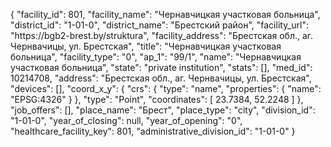 {
    "facility_id": 801,
    "facility_name": "Чернавчицкая участковая больница",
    "district_id": "1-01-0",
    "district_name": "Брестский район",
    "facility_url": "https:\/\/bgb2-brest.by\/struktura",
    "facility_address": "Брестская обл., аг. Чернвачицы, ул. Брестская",
    "title": "Чернавчицкая участковая больница",
    "facility_type": "0",
    "ap_1": "99\/1",
    "name": "Чернавчицкая участковая больница",
    "state": "private institution",
    "stats": [],
    "med_id": 10214708,
    "address": "Брестская обл., аг. Чернвачицы, ул. Брестская",
    "devices": [],
    "coord_x_y": {
        "crs": {
            "type": "name",
            "properties": {
                "name": "EPSG:4326"
            }
        },
        "type": "Point",
        "coordinates": [
            23.7384,
            52.2248
        ]
    },
    "job_offers": [],
    "place_name": "Брест",
    "place_type": "city",
    "division_id": "1-01-0",
    "year_of_closing": null,
    "year_of_opening": "0",
    "healthcare_facility_key": 801,
    "administrative_division_id": "1-01-0"
}